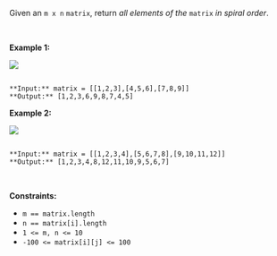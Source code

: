 Given an `m x n` `matrix`, return *all elements of the* `matrix` *in spiral order*.


 


**Example 1:**


![](https://assets.leetcode.com/uploads/2020/11/13/spiral1.jpg)

```

**Input:** matrix = [[1,2,3],[4,5,6],[7,8,9]]
**Output:** [1,2,3,6,9,8,7,4,5]

```

**Example 2:**


![](https://assets.leetcode.com/uploads/2020/11/13/spiral.jpg)

```

**Input:** matrix = [[1,2,3,4],[5,6,7,8],[9,10,11,12]]
**Output:** [1,2,3,4,8,12,11,10,9,5,6,7]

```

 


**Constraints:**


* `m == matrix.length`
* `n == matrix[i].length`
* `1 <= m, n <= 10`
* `-100 <= matrix[i][j] <= 100`


